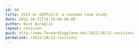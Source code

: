 ```yaml
---
id: 68
title: ISIS or OSPFv2/3; a caveman case study
date: 2012-10-31T18:18:00-06:00
author: Nick Buraglio
layout: revision
guid: http://www.forwardingplane.net/2012/10/12-revision/
permalink: /2012/10/12-revision/
---
```

